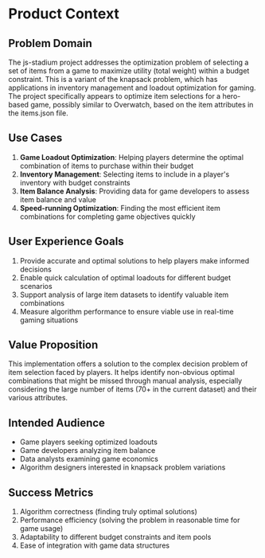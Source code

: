 # Product Context

## Problem Domain
The js-stadium project addresses the optimization problem of selecting a set of items from a game to maximize utility (total weight) within a budget constraint. This is a variant of the knapsack problem, which has applications in inventory management and loadout optimization for gaming. The project specifically appears to optimize item selections for a hero-based game, possibly similar to Overwatch, based on the item attributes in the items.json file.

## Use Cases
1. **Game Loadout Optimization**: Helping players determine the optimal combination of items to purchase within their budget
2. **Inventory Management**: Selecting items to include in a player's inventory with budget constraints
3. **Item Balance Analysis**: Providing data for game developers to assess item balance and value
4. **Speed-running Optimization**: Finding the most efficient item combinations for completing game objectives quickly

## User Experience Goals
1. Provide accurate and optimal solutions to help players make informed decisions
2. Enable quick calculation of optimal loadouts for different budget scenarios
3. Support analysis of large item datasets to identify valuable item combinations
4. Measure algorithm performance to ensure viable use in real-time gaming situations

## Value Proposition
This implementation offers a solution to the complex decision problem of item selection faced by players. It helps identify non-obvious optimal combinations that might be missed through manual analysis, especially considering the large number of items (70+ in the current dataset) and their various attributes.

## Intended Audience
- Game players seeking optimized loadouts
- Game developers analyzing item balance
- Data analysts examining game economics
- Algorithm designers interested in knapsack problem variations

## Success Metrics
1. Algorithm correctness (finding truly optimal solutions)
2. Performance efficiency (solving the problem in reasonable time for game usage)
3. Adaptability to different budget constraints and item pools
4. Ease of integration with game data structures 